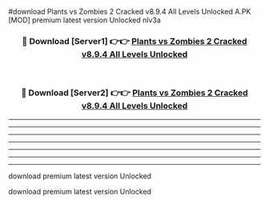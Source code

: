 #download Plants vs Zombies 2 Cracked v8.9.4 All Levels Unlocked A.PK [MOD] premium latest version Unlocked nlv3a 



<div align="center">
<h3>🔴 Download [Server1] 👉👉 <a href="https://download1apk.web.app/">Plants vs Zombies 2 Cracked v8.9.4 All Levels Unlocked</a></h3><br>

<h3>🔴 Download [Server2] 👉👉 <a href="https://download1apk.web.app/">Plants vs Zombies 2 Cracked v8.9.4 All Levels Unlocked</a></h3>
</div>





----------------------------------------------------------

----------------------------------------------------------

----------------------------------------------------------

----------------------------------------------------------

----------------------------------------------------------

----------------------------------------------------------

----------------------------------------------------------

download premium latest version Unlocked

download premium latest version Unlocked
